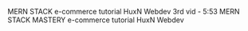 MERN STACK e-commerce tutorial HuxN Webdev
3rd vid - 5:53
MERN STACK MASTERY e-commerce tutorial HuxN Webdev
